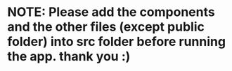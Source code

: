 # NOTE: Please add the components and the other files (except public folder) into src folder before running the app. thank you :)
 
